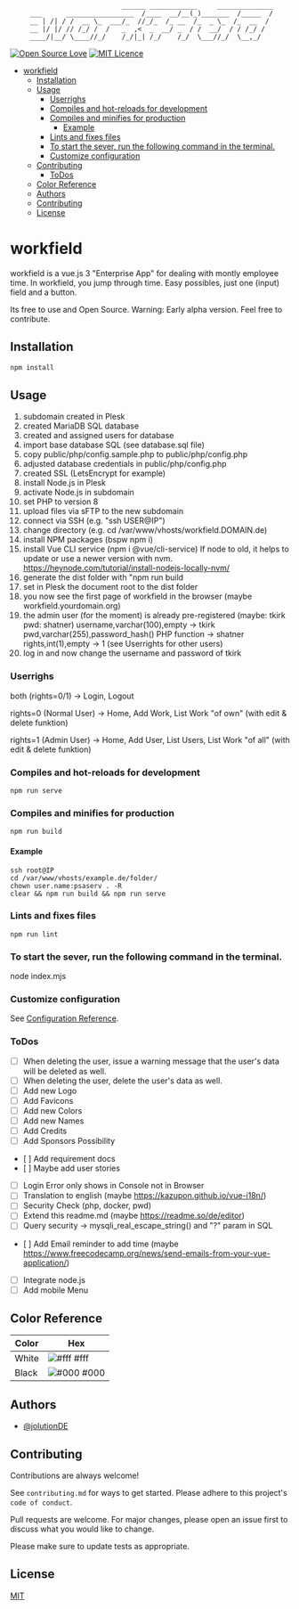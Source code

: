 
                                ______ ____________     ______________
         ___      _________________  /____  __/__(_)_______  /_____  /
         __ | /| / /  __ \_  ___/_  //_/_  /_ __  /_  _ \_  /_  __  / 
         __ |/ |/ // /_/ /  /   _  ,<  _  __/ _  / /  __/  / / /_/ /  
         ____/|__/ \____//_/    /_/|_| /_/    /_/  \___//_/  \__,_/   


[![Open Source Love](https://badges.frapsoft.com/os/v1/open-source.svg?v=103)](https://github.com/ellerbrock/open-source-badges/)
[![MIT Licence](https://badges.frapsoft.com/os/mit/mit.svg?v=103)](https://opensource.org/licenses/mit-license.php)

<!-- TOC -->

- [workfield](#workfield)
    - [Installation](#installation)
    - [Usage](#usage)
        - [Userrighs](#userrighs)
        - [Compiles and hot-reloads for development](#compiles-and-hot-reloads-for-development)
        - [Compiles and minifies for production](#compiles-and-minifies-for-production)
            - [Example](#example)
        - [Lints and fixes files](#lints-and-fixes-files)
        - [To start the sever, run the following command in the terminal.](#to-start-the-sever-run-the-following-command-in-the-terminal)
        - [Customize configuration](#customize-configuration)
    - [Contributing](#contributing)
        - [ToDos](#todos)
    - [Color Reference](#color-reference)
    - [Authors](#authors)
    - [Contributing](#contributing)
    - [License](#license)

<!-- /TOC -->

# workfield

workfield is a vue.js 3 "Enterprise App" for dealing with montly employee time.
In workfield, you jump through time.
Easy possibles, just one (input) field and a button.

Its free to use and Open Source.
Warning: Early alpha version.
Feel free to contribute.

## Installation

```bash
npm install
```

## Usage

1. subdomain created in Plesk
2. created MariaDB SQL database
3. created and assigned users for database
4. import base database SQL (see database.sql file)
5. copy public/php/config.sample.php to public/php/config.php
6. adjusted database credentials in public/php/config.php
7. created SSL (LetsEncrypt for example)
8. install Node.js in Plesk
9. activate Node.js in subdomain
10. set PHP to version 8
11. upload files via sFTP to the new subdomain
12. connect via SSH (e.g. "ssh USER@IP")
13. change directory (e.g. cd /var/www/vhosts/workfield.DOMAIN.de)
14. install NPM packages (bspw npm i)
15. install Vue CLI service (npm i @vue/cli-service)
    If node to old, it helps to update or use a newer version with nvm.
    https://heynode.com/tutorial/install-nodejs-locally-nvm/
16. generate the dist folder with "npm run build
17. set in Plesk the document root to the dist folder
18. you now see the first page of workfield in the browser (maybe workfield.yourdomain.org)
19. the admin user (for the moment) is already pre-registered (maybe: tkirk pwd: shatner)
    username,varchar(100),empty -> tkirk
    pwd,varchar(255),password_hash() PHP function -> shatner
    rights,int(1),empty -> 1 (see Userrights for other users)
20. log in and now change the username and password of tkirk

### Userrighs

both (rights=0/1)
-> Login, Logout

rights=0 (Normal User)
-> Home, Add Work, List Work "of own" (with edit & delete funktion)

rights=1 (Admin User)
-> Home, Add User, List Users, List Work "of all" (with edit & delete funktion)

### Compiles and hot-reloads for development
```
npm run serve
```

### Compiles and minifies for production
```
npm run build
```

#### Example

```
ssh root@IP
cd /var/www/vhosts/example.de/folder/
chown user.name:psaserv . -R
clear && npm run build && npm run serve
```

### Lints and fixes files
```
npm run lint
```

### To start the sever, run the following command in the terminal.
node index.mjs

### Customize configuration
See [Configuration Reference](https://cli.vuejs.org/config/).

### ToDos

- [ ] When deleting the user, issue a warning message that the user's data will be deleted as well.
- [ ] When deleting the user, delete the user's data as well.
- [ ] Add new Logo
- [ ] Add Favicons
- [ ] Add new Colors
- [ ] Add new Names
- [ ] Add Credits
- [ ] Add Sponsors Possibility
- [ ] Add requirement docs
- [ ] Maybe add user stories
- [ ] Login Error only shows in Console not in Browser
- [ ] Translation to english (maybe https://kazupon.github.io/vue-i18n/)
- [ ] Security Check (php, docker, pwd)
- [ ] Extend this readme.md (maybe https://readme.so/de/editor)
- [ ] Query security -> mysqli_real_escape_string() and "?" param in SQL
- [ ] Add Email reminder to add time (maybe https://www.freecodecamp.org/news/send-emails-from-your-vue-application/)
- [ ] Integrate node.js
- [ ] Add mobile Menu

## Color Reference

| Color             | Hex                                                                |
| ----------------- | ------------------------------------------------------------------ |
| White | ![#fff](https://via.placeholder.com/10/fff?text=+) #fff |
| Black | ![#000](https://via.placeholder.com/10/000?text=+) #000 |


## Authors

- [@jolutionDE](https://github.com/jolution)


## Contributing

Contributions are always welcome!

See `contributing.md` for ways to get started.
Please adhere to this project's `code of conduct`.

Pull requests are welcome. For major changes, please open an issue first to discuss what you would like to change.

Please make sure to update tests as appropriate.

## License
[MIT](https://choosealicense.com/licenses/mit/)